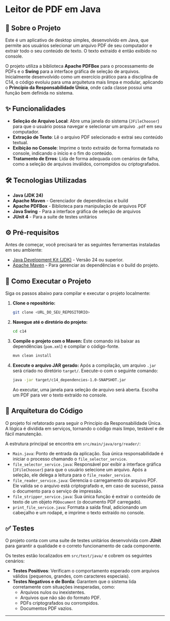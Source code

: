 # Leitor de PDF em Java

## 📖 Sobre o Projeto

Este é um aplicativo de desktop simples, desenvolvido em Java, que permite aos usuários selecionar um arquivo PDF de seu computador e extrair todo o seu conteúdo de texto. O texto extraído é então exibido no console.

O projeto utiliza a biblioteca **Apache PDFBox** para o processamento de PDFs e o **Swing** para a interface gráfica de seleção de arquivos. Inicialmente desenvolvido como um exercício prático para a disciplina de C14, o código evoluiu para uma arquitetura mais limpa e modular, aplicando o **Princípio da Responsabilidade Única**, onde cada classe possui uma função bem definida no sistema.

## ✨ Funcionalidades

  * **Seleção de Arquivo Local**: Abre uma janela do sistema (`JFileChooser`) para que o usuário possa navegar e selecionar um arquivo `.pdf` em seu computador.
  * **Extração de Texto**: Lê o arquivo PDF selecionado e extrai seu conteúdo textual.
  * **Exibição no Console**: Imprime o texto extraído de forma formatada no console, indicando o início e o fim do conteúdo.
  * **Tratamento de Erros**: Lida de forma adequada com cenários de falha, como a seleção de arquivos inválidos, corrompidos ou criptografados.

## 🛠️ Tecnologias Utilizadas

  * **Java (JDK 24)**
  * **Apache Maven** - Gerenciador de dependências e build
  * **Apache PDFBox** - Biblioteca para manipulação de arquivos PDF
  * **Java Swing** - Para a interface gráfica de seleção de arquivos
  * **JUnit 4** - Para a suíte de testes unitários

## ⚙️ Pré-requisitos

Antes de começar, você precisará ter as seguintes ferramentas instaladas em seu ambiente:

  * [Java Development Kit (JDK)](https://www.oracle.com/java/technologies/downloads/) - Versão 24 ou superior.
  * [Apache Maven](https://maven.apache.org/download.cgi) - Para gerenciar as dependências e o build do projeto.

## 🚀 Como Executar o Projeto

Siga os passos abaixo para compilar e executar o projeto localmente:

1.  **Clone o repositório:**

    ```bash
    git clone <URL_DO_SEU_REPOSITORIO>
    ```

2.  **Navegue até o diretório do projeto:**

    ```bash
    cd c14
    ```

3.  **Compile o projeto com o Maven:**
    Este comando irá baixar as dependências (`pom.xml`) e compilar o código-fonte.

    ```bash
    mvn clean install
    ```

4.  **Execute o arquivo JAR gerado:**
    Após a compilação, um arquivo `.jar` será criado no diretório `target/`. Execute-o com o seguinte comando:

    ```bash
    java -jar target/c14_dependencies-1.0-SNAPSHOT.jar
    ```

    Ao executar, uma janela para seleção de arquivo será aberta. Escolha um PDF para ver o texto extraído no console.

## 📂 Arquitetura do Código

O projeto foi refatorado para seguir o Princípio da Responsabilidade Única. A lógica é dividida em serviços, tornando o código mais limpo, testável e de fácil manutenção.

A estrutura principal se encontra em `src/main/java/org/reader/`:

  * `Main.java`: Ponto de entrada da aplicação. Sua única responsabilidade é iniciar o processo chamando o `file_selector_service`.
  * `file_selector_service.java`: Responsável por exibir a interface gráfica (`JFileChooser`) para que o usuário selecione um arquivo. Após a seleção, ele delega a leitura para o `file_reader_service`.
  * `file_reader_service.java`: Gerencia o carregamento do arquivo PDF. Ele valida se o arquivo está criptografado e, em caso de sucesso, passa o documento para o serviço de impressão.
  * `file_stripper_service.java`: Sua única função é extrair o conteúdo de texto de um objeto `PDDocument` (o documento PDF carregado).
  * `print_file_service.java`: Formata a saída final, adicionando um cabeçalho e um rodapé, e imprime o texto extraído no console.

## ✅ Testes

O projeto conta com uma suíte de testes unitários desenvolvida com **JUnit** para garantir a qualidade e o correto funcionamento de cada componente.

Os testes estão localizados em `src/test/java/` e cobrem os seguintes cenários:

  * **Testes Positivos**: Verificam o comportamento esperado com arquivos válidos (pequenos, grandes, com caracteres especiais).
  * **Testes Negativos e de Borda**: Garantem que o sistema lida corretamente com situações inesperadas, como:
      * Arquivos nulos ou inexistentes.
      * Arquivos que não são do formato PDF.
      * PDFs criptografados ou corrompidos.
      * Documentos PDF vazios.

-----
